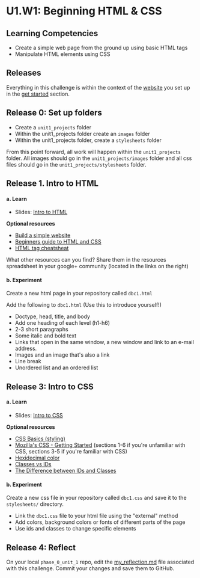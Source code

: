 # U1.W1: Beginning HTML & CSS

## Learning Competencies
- Create a simple web page from the ground up using basic HTML tags
- Manipulate HTML elements using CSS


## Releases

Everything in this challenge is within the context of the [website](../1_Get_Started/2_set_up_repo.md) you set up in the [get started](../1_Get_Started/) section.

## Release 0: Set up folders

* Create a `unit1_projects` folder
* Within the unit1_projects folder create an `images` folder
* Within the unit1_projects folder, create a `stylesheets` folder


From this point forward, all work will happen within the `unit1_projects` folder.  All images should go in the `unit1_projects/images` folder and all css files should go in the `unit1_projects/stylesheets` folder.

## Release 1. Intro to HTML

#### a. Learn

* Slides: [Intro to HTML](http://girldevelopit.com/assets/html-css/class1.html)

**Optional resources**

* [Build a simple website](http://teamtreehouse.com/library/build-a-simple-website)
* [Beginners guide to HTML and CSS](http://learn.shayhowe.com/html-css/)
* [HTML tag cheatsheat](http://skillcrush.com/wp-content/uploads/2012/06/HTML-Cheatsheet-Skillcrush.pdf)

What other resources can you find? Share them in the resources spreadsheet in your google+ community (located in the links on the right)

#### b. Experiment
Create a new html page in your repository called `dbc1.html`

Add the following to `dbc1.html` (Use this to introduce yourself!)

* Doctype, head, title, and body
* Add one heading of each level (h1-h6) 
* 2-3 short paragraphs
* Some italic and bold text
* Links that open in the same window, a new window and link to an e-mail address.
* Images and an image that's also a link
* Line break
* Unordered list and an ordered list

## Release 3: Intro to CSS

#### a. Learn

* Slides: [Intro to CSS](http://girldevelopit.com/assets/html-css/class2.html)

**Optional resources**

* [CSS Basics (styling) ](http://www.cssbasics.com/introduction-to-css/)
* [Mozilla's CSS - Getting Started](https://developer.mozilla.org/en-US/docs/Web/Guide/CSS/Getting_started) (sections 1-6 if you're unfamiliar with CSS, sections 3-5 if you're familiar with CSS)
* [Hexidecimal color](http://skillcrush.com/2012/05/07/hexadecimal/)
* [Classes vs IDs](http://skillcrush.com/2013/01/28/understanding-css-classes-vs-ids/)
* [The Difference between IDs and Classes](http://css-tricks.com/the-difference-between-id-and-class/)


#### b. Experiment
Create a new css file in your repository called `dbc1.css` and save it to the `stylesheets/` directory.

* Link the `dbc1.css` file to your html file using the "external" method
* Add colors, background colors or fonts of different parts of the page
* Use ids and classes to change specific elements


## Release 4: Reflect 
On your local `phase_0_unit_1` repo, edit the [my_reflection.md](my_reflection.md) file associated with this challenge. Commit your changes and save them to GitHub. 
